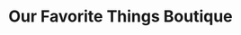 ---
title: "Our Favorite Things Boutique"
url: /bloomington/our-favorite-things-boutique/
shop: Kunst
---